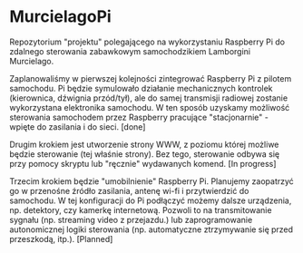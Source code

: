 MurcielagoPi
============

Repozytorium "projektu" polegającego na wykorzystaniu Raspberry Pi do zdalnego sterowania zabawkowym samochodzikiem Lamborgini Murcielago. 

Zaplanowaliśmy w pierwszej kolejności zintegrować Raspberry Pi z pilotem samochodu. Pi będzie symulowało działanie mechanicznych kontrolek (kierownica, dźwignia przód/tył), ale do samej transmisji radiowej zostanie wykorzystana elektronika samochodu. W ten sposób uzyskamy możliwość sterowania samochodem przez Raspberry pracujące "stacjonarnie" - wpięte do zasilania i do sieci. [done]

Drugim krokiem jest utworzenie strony WWW, z poziomu której możliwe będzie sterowanie (tej właśnie strony). Bez tego, sterowanie odbywa się przy pomocy skryptu lub "ręcznie" wydawanych komend. [In progress]

Trzecim krokiem będzie "umobilnienie" Raspberry Pi. Planujemy zaopatrzyć go w przenośne źródło zasilania, antenę wi-fi i przytwierdzić do samochodu. W tej konfiguracji do Pi podłączyć możemy dalsze urządzenia, np. detektory, czy kamerkę internetową. Pozwoli to na transmitowanie sygnału (np. streaming video z przejazdu.) lub zaprogramowanie autonomicznej logiki sterowania (np. automatyczne ztrzymywanie się przed przeszkodą, itp.). [Planned]

